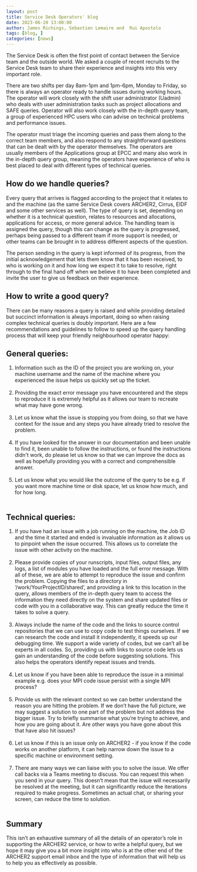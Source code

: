 ```yaml
---
layout: post
title: Service Desk Operators' blog
date: 2023-06-20 13:00:00
author: James Richings, Sebastien Lemaire and  Rui Apostolo 
tags: [blog, ] 
categories: [news]
---
```



The Service Desk is often the first point of contact between the Service team and the outside world.  We asked a couple of recent recruits to the Service Desk team to share their experience and insights into this very important role.

<!--more-->

There are two shifts per day 8am-1pm and 1pm-6pm, Monday to Friday, so there is always an operator ready to handle issues during working hours. The operator will work closely with the shift user administrator (Uadmin) who deals with user administration tasks such as project allocations and SAFE queries.  Operator will also work closely with the in-depth query team, a group of experienced HPC users who can advise on technical problems and performance issues.

The operator must triage the incoming queries and pass them along to the correct team members, and also respond to any straightforward questions that can be dealt with by the operator themselves.  The operators are usually members of the Applications group at EPCC and many also work in the in-depth query group, meaning the operators have experience of who is best placed to deal with different types of technical queries. 

## How do we handle queries?

Every query that arrives is flagged according to the project that it relates to and the machine (as the same Service Desk covers ARCHER2, Cirrus, EIDF and some other services as well).  The type of query is set, depending on whether it is a technical question, relates to resources and allocations, applications for access, or more general advice. The handling team is assigned the query, though this can change as the query is progressed, perhaps being passed to a different team if more support is needed, or other teams can be brought in to address different aspects of the question.

The person sending in the query is kept informed of its progress, from the initial acknowledgement that lets them know that it has been received, to who is working on it and how long we expect it to take to resolve, right through to the final hand off when we believe it to have been completed and invite the user to give us feedback on their experience.

## How to write a good query?

There can be many reasons a query is raised and while providing detailed but succinct information is always important, doing so when raising complex technical queries is doubly important. Here are a few recommendations and guidelines to follow to speed up the query handling process that will keep your friendly neighbourhood operator happy:

## General queries:

1. Information such as the ID of the project you are working on, your machine username and the name of the machine where you experienced the issue helps us quickly set up the ticket.<br/><br/>
1. Providing the exact error message you have encountered and the steps to reproduce it is extremely helpful as it allows our team to recreate what may have gone wrong.<br/><br/>
1. Let us know what the issue is stopping you from doing, so that we have context for the issue and any steps you have already tried to resolve the problem.<br/><br/>
1. If you have looked for the answer in our documentation and been unable to find it, been unable to follow the instructions, or found the instructions didn't work, do please let us know so that we can improve the docs as well as hopefully providing you with a correct and comprehensible answer.<br/><br/>
1. Let us know what you would like the outcome of the query to be e.g. if you want more machine time or disk space, let us know how much, and for how long.<br/><br/>

## Technical queries:

1. If you have had an issue with a job running on the machine, the Job ID and the time it started and ended is invaluable information as it allows us to pinpoint when the issue occurred. This allows us to correlate the issue with other activity on the machine.<br/><br/>
1. Please provide copies of your runscripts, input files, output files, any logs, a list of modules you have loaded and the full error message. With all of these, we are able to attempt to reproduce the issue and confirm the problem. Copying the files to a directory in ‘/work/YourProjectID/shared’, and providing a link to this location in the query, allows members of the in-depth query team to access the information they need directly on the system and share updated files or code with you in a collaborative way. This can greatly reduce the time it takes to solve a query. <br/><br/>
1. Always include the name of the code and the links to source control repositories that we can use to copy code to test things ourselves. If we can research the code and install it independently, it speeds up our debugging time. We support a wide variety of codes, but we can’t all be experts in all codes. So, providing us with links to source code lets us gain an understanding of the code before suggesting solutions. This also helps the operators identify repeat issues and trends.<br/><br/>
1. Let us know if you have been able to reproduce the issue in a minimal example e.g. does your MPI code issue persist with a single MPI process?<br/><br/>
1. Provide us with the relevant context so we can better understand the reason you are hitting the problem. If we don’t have the full picture, we may suggest a solution to one part of the problem but not address the bigger issue. Try to briefly summarise what you’re trying to achieve, and how you are going about it. Are other ways you have gone about this that have also hit issues?<br/><br/>
1. Let us know if this is an issue only on ARCHER2 - if you know if the code works on another platform, it can help narrow down the issue to a specific machine or environment setting.<br/><br/>
1. There are many ways we can liaise with you to solve the issue.  We offer call backs via a Teams meeting to discuss. You can request this when you send in your query.  This doesn’t mean that the issue will necessarily be resolved at the meeting, but it can significantly reduce the iterations required to make progress.  Sometimes an actual chat, or sharing your screen, can reduce the time to solution. <br/><br/>

## Summary

This isn’t an exhaustive summary of all the details of an operator’s role in supporting the ARCHER2 service, or how to write a helpful query, but we hope it may give you a bit more insight into who is at the other end of the ARCHER2 support email inbox and the type of information that will help us to help you as effectively as possible.


 










<!--

<img src="{{ site.baseurl }}/img/news/210127-IMG_0126.jpg" alt="ARCHER2" title="ARCHER2"/>

<img src="{{ site.baseurl }}/img/logos/euro-cc.jpg" alt="EuroCC" title="EuroCC" align="right" width="10%" />

<a href="https:www        ">
<img src="{{ site.baseurl }}/img/blog/211030-uk-stats-auth.jpg" alt="ARCHER2" title="ARCHER2" style="width: 30%"   /></a>



![image]({{ site.baseurl }}/img/blog/210412-systems-blog_pic2.jpg)
{: .img-center style="width: 60%" 
alt="ARCHER2" 
title="ARCHER2"}



<div>

<iframe title="Video"  width="1000" height="560" src="https://www.youtube.com/embed/UXHE7ljmhaQ" frameborder="0" allow="accelerometer; autoplay; encrypted-media; gyroscope; picture-in-picture" allowfullscreen></iframe>

</div>


-->